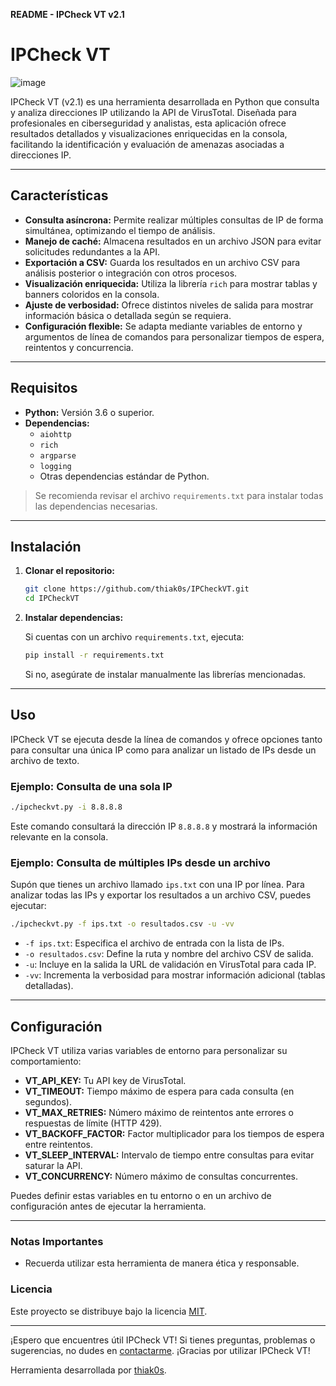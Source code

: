 **README - IPCheck VT v2.1**

# IPCheck VT

![image](https://github.com/user-attachments/assets/004191d3-77c0-47e7-9a6b-1387d19e16af)

IPCheck VT (v2.1) es una herramienta desarrollada en Python que consulta y analiza direcciones IP utilizando la API de VirusTotal. Diseñada para profesionales en ciberseguridad y analistas, esta aplicación ofrece resultados detallados y visualizaciones enriquecidas en la consola, facilitando la identificación y evaluación de amenazas asociadas a direcciones IP.

---

## Características

- **Consulta asíncrona:** Permite realizar múltiples consultas de IP de forma simultánea, optimizando el tiempo de análisis.
- **Manejo de caché:** Almacena resultados en un archivo JSON para evitar solicitudes redundantes a la API.
- **Exportación a CSV:** Guarda los resultados en un archivo CSV para análisis posterior o integración con otros procesos.
- **Visualización enriquecida:** Utiliza la librería `rich` para mostrar tablas y banners coloridos en la consola.
- **Ajuste de verbosidad:** Ofrece distintos niveles de salida para mostrar información básica o detallada según se requiera.
- **Configuración flexible:** Se adapta mediante variables de entorno y argumentos de línea de comandos para personalizar tiempos de espera, reintentos y concurrencia.

---

## Requisitos

- **Python:** Versión 3.6 o superior.
- **Dependencias:**  
  - `aiohttp`
  - `rich`
  - `argparse`
  - `logging`
  - Otras dependencias estándar de Python.

> Se recomienda revisar el archivo `requirements.txt` para instalar todas las dependencias necesarias.

---

## Instalación

1. **Clonar el repositorio:**

   ```bash
   git clone https://github.com/thiak0s/IPCheckVT.git
   cd IPCheckVT
   ```

2. **Instalar dependencias:**

   Si cuentas con un archivo `requirements.txt`, ejecuta:

   ```bash
   pip install -r requirements.txt
   ```

   Si no, asegúrate de instalar manualmente las librerías mencionadas.

---

## Uso

IPCheck VT se ejecuta desde la línea de comandos y ofrece opciones tanto para consultar una única IP como para analizar un listado de IPs desde un archivo de texto.

### Ejemplo: Consulta de una sola IP

```bash
./ipcheckvt.py -i 8.8.8.8
```

Este comando consultará la dirección IP `8.8.8.8` y mostrará la información relevante en la consola.

### Ejemplo: Consulta de múltiples IPs desde un archivo

Supón que tienes un archivo llamado `ips.txt` con una IP por línea. Para analizar todas las IPs y exportar los resultados a un archivo CSV, puedes ejecutar:

```bash
./ipcheckvt.py -f ips.txt -o resultados.csv -u -vv
```

- `-f ips.txt`: Especifica el archivo de entrada con la lista de IPs.
- `-o resultados.csv`: Define la ruta y nombre del archivo CSV de salida.
- `-u`: Incluye en la salida la URL de validación en VirusTotal para cada IP.
- `-vv`: Incrementa la verbosidad para mostrar información adicional (tablas detalladas).

---

## Configuración

IPCheck VT utiliza varias variables de entorno para personalizar su comportamiento:

- **VT_API_KEY:** Tu API key de VirusTotal.
- **VT_TIMEOUT:** Tiempo máximo de espera para cada consulta (en segundos).
- **VT_MAX_RETRIES:** Número máximo de reintentos ante errores o respuestas de límite (HTTP 429).
- **VT_BACKOFF_FACTOR:** Factor multiplicador para los tiempos de espera entre reintentos.
- **VT_SLEEP_INTERVAL:** Intervalo de tiempo entre consultas para evitar saturar la API.
- **VT_CONCURRENCY:** Número máximo de consultas concurrentes.

Puedes definir estas variables en tu entorno o en un archivo de configuración antes de ejecutar la herramienta.

---

### Notas Importantes

- Recuerda utilizar esta herramienta de manera ética y responsable.

### Licencia

Este proyecto se distribuye bajo la licencia [MIT](LICENSE).

---

¡Espero que encuentres útil IPCheck VT! Si tienes preguntas, problemas o sugerencias, no dudes en [contactarme](https://github.com/thiak0s). ¡Gracias por utilizar IPCheck VT!

Herramienta desarrollada por [thiak0s](https://github.com/thiak0s).
